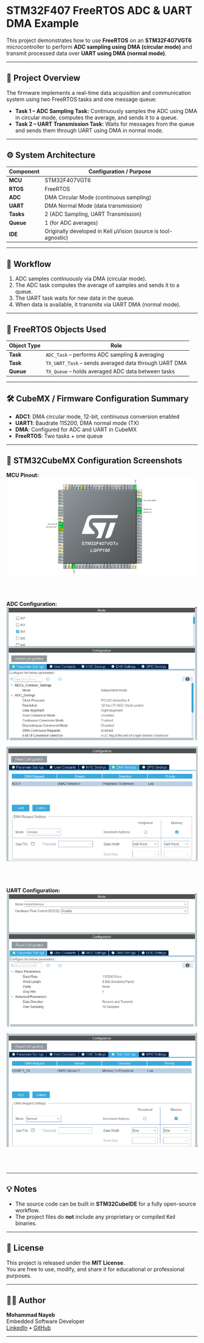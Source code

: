 # STM32F407 FreeRTOS ADC & UART DMA Example

This project demonstrates how to use **FreeRTOS** on an **STM32F407VGT6** microcontroller to perform **ADC sampling using DMA (circular mode)** and transmit processed data over **UART using DMA (normal mode)**.

---

## 🧠 Project Overview

The firmware implements a real-time data acquisition and communication system using two FreeRTOS tasks and one message queue:

- **Task 1 – ADC Sampling Task:** Continuously samples the ADC using DMA in circular mode, computes the average, and sends it to a queue.
- **Task 2 – UART Transmission Task:** Waits for messages from the queue and sends them through UART using DMA in normal mode.

---

## ⚙️ System Architecture

| Component | Configuration / Purpose |
|------------|-------------------------|
| **MCU** | STM32F407VGT6 |
| **RTOS** | FreeRTOS |
| **ADC** | DMA Circular Mode (continuous sampling) |
| **UART** | DMA Normal Mode (data transmission) |
| **Tasks** | 2 (ADC Sampling, UART Transmission) |
| **Queue** | 1 (for ADC averages) |
| **IDE** | Originally developed in Keil µVision (source is tool-agnostic) |

---

## 🔁 Workflow

1. ADC samples continuously via DMA (circular mode).  
2. The ADC task computes the average of samples and sends it to a queue.  
3. The UART task waits for new data in the queue.  
4. When data is available, it transmits via UART DMA (normal mode).  

---

## 🧩 FreeRTOS Objects Used

| Object Type | Role |
|--------------|------|
| **Task** | `ADC_Task` – performs ADC sampling & averaging |
| **Task** | `TX_UART_Task` – sends averaged data through UART DMA |
| **Queue** | `TX_Queue` – holds averaged ADC data between tasks |

---

## 🛠️ CubeMX / Firmware Configuration Summary

- **ADC1**: DMA circular mode, 12-bit, continuous conversion enabled  
- **UART1**: Baudrate 115200, DMA normal mode (TX)  
- **DMA**: Configured for ADC and UART in CubeMX  
- **FreeRTOS**: Two tasks + one queue  

---

## 🧭 STM32CubeMX Configuration Screenshots

**MCU Pinout:**  
![MCU Pinout](Images/pinout.png)
<br><br>
<br><br>

**ADC Configuration:**  
![ADC Parameter Settings](Images/adc_parameter_settings.png)

![ADC DMA Settings](Images/adc_dma_settings.png)
<br><br>
<br><br>

**UART Configuration:**  
![UART Parameter Settings](Images/uart_parameter_settings.png)

![UART DMA Settings](Images/uart_dma_settings.png)
<br><br>
<br><br>

---

## 💡 Notes

- The source code can be built in **STM32CubeIDE** for a fully open-source workflow.  
- The project files do **not** include any proprietary or compiled Keil binaries.

---

## 📄 License

This project is released under the **MIT License**.  
You are free to use, modify, and share it for educational or professional purposes.

---

## 👨‍💻 Author

**Mohammad Nayeb**  
Embedded Software Developer  
[LinkedIn](https://linkedin.com/in/mohammad-nayeb) • [GitHub](https://github.com/mohammadna111)

---
